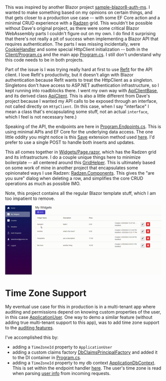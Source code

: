 This was inspired by another Blazor project [sample-blazor8-auth-ms](https://github.com/ripteqdavid/sample-blazor8-auth-ms). I wanted to make something based on my opinions on certain things, and that gets closer to a production use case -- with some EF Core action and a minimal CRUD experience with a [Radzen](https://blazor.radzen.com/) grid. This wouldn't be possible without Dave's original project, as there were some critical Blazor WebAssembly parts I couldn't figure out on my own. I do find it surprising that there's not really a pit of success when implementing a Blazor API that requires authentication. The parts I was missing incidentally, were [CookieHandler](https://github.com/adamfoneil/ApiAuthDemo/blob/master/ApiAuthDemo/ApiAuthDemo.Client/CookieHandler.cs) and some special HttpClient initialization -- both in the [Client/Program.cs](https://github.com/adamfoneil/ApiAuthDemo/blob/master/ApiAuthDemo/ApiAuthDemo.Client/Program.cs#L14-L20) and the main app [Program.cs](https://github.com/adamfoneil/ApiAuthDemo/blob/master/ApiAuthDemo/ApiAuthDemo/Program.cs#L28-L35). I still don't understand why this code needs to be in both projects.

Part of the issue is I was trying really hard at first to use [Refit](https://github.com/reactiveui/refit) for the API client. I love Refit's productivity, but it doesn't align with Blazor authentication because Refit wants to treat the HttpClient as a singleton. Singletons don't have access to ASP.NET authentication infrastructure, so I kept running into roadblocks there. I went my own way with [ApiClientBase](https://github.com/adamfoneil/ApiAuthDemo/blob/master/ApiClientBaseLibrary/ApiClientBase.cs), and its derived class [ApiClient](https://github.com/adamfoneil/ApiAuthDemo/blob/master/ApiAuthDemo/ApiAuthDemo.Client/ApiClient.cs). This is also a little different from Dave's project because I wanted my API calls to be exposed through an interface, not called directly on `HttpClient`. (In this case, when I say "interface" I mean a class that's encapsulating some stuff, not an actual `interface`, which I feel is not necessary here.)

Speaking of the API, the endpoints are here in [Program.Endpoints.cs](https://github.com/adamfoneil/ApiAuthDemo/blob/master/ApiAuthDemo/ApiAuthDemo/Program.Endpoints.cs). This is using minimal APIs and EF Core for the underlying data access. The one little oddity you might notice is this [Save](https://github.com/adamfoneil/ApiAuthDemo/blob/master/ApiAuthDemo/ApiAuthDemo/Extensions/DbSetExtensions.cs) extension method used [here](https://github.com/adamfoneil/ApiAuthDemo/blob/master/ApiAuthDemo/ApiAuthDemo/Program.Endpoints.cs#L23). I'd prefer to use a single POST to handle both inserts and updates.

This all comes together in [Widgets/Page.razor](https://github.com/adamfoneil/ApiAuthDemo/blob/master/ApiAuthDemo/ApiAuthDemo.Client/Pages/Widgets/Page.razor), which has the Radzen grid and its infrastructure. I do a couple unique things here to minimize boilerplate -- all centered around this [GridHelper](https://github.com/adamfoneil/ApiAuthDemo/blob/master/ApiAuthDemo/ApiAuthDemo.Client/Pages/Widgets/GridHelper.cs). This is ultimately based on some work of mine in another project that encapsulates some opinionated ways I use Radzen: [Radzen.Components](https://github.com/adamfoneil/LiteInvoice3/tree/master/Radzen.Components). This gives the "are you sure" dialog when deleting a row, and simplifies the core CRUD operations as much as possible IMO.

Note, this project contains all the regular Blazor template stuff, which I am too impatient to remove.

![image](widget-crud.gif)

# Time Zone Support
My eventual use case for this in production is in a multi-tenant app where auditing and permissions depend on knowing custom properties of the user, in this case [ApplicationUser](https://github.com/adamfoneil/ApiAuthDemo/blob/master/ApiAuthDemo.Data/ApplicationUser.cs). One way to demo a similar feature (without adding true multi-tenant support to this app), was to add time zone support to the [auditing features](https://github.com/adamfoneil/ApiAuthDemo/blob/master/ApiAuthDemo.Data/ApplicationDbContext.cs#L29).

I've accomplished this by:
- adding a `TimeZoneId` property to `ApplicationUser`
- adding a custom claims factory [DbClaimsPrincipalFactory](https://github.com/adamfoneil/ApiAuthDemo/blob/master/ApiAuthDemo/ApiAuthDemo/Services/DbClaimsPrincipalFactory.cs) and added it to the DI container in [Program.cs](https://github.com/adamfoneil/ApiAuthDemo/blob/master/ApiAuthDemo/ApiAuthDemo/Program.cs#L25).
- adding a `TimeZoneId` property to my db context [ApplicationDbContext](https://github.com/adamfoneil/ApiAuthDemo/blob/master/ApiAuthDemo.Data/ApplicationDbContext.cs#L13). This is set within the endpoint handler [here](https://github.com/adamfoneil/ApiAuthDemo/blob/master/ApiAuthDemo/ApiAuthDemo/Program.Endpoints.cs#L26). The user's time zone is read when parsing [user info](https://github.com/adamfoneil/ApiAuthDemo/blob/master/ApiAuthDemo/ApiAuthDemo/Program.Endpoints.cs#L43) from incoming requests.